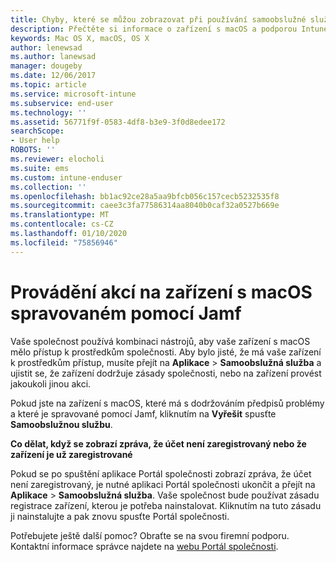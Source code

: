 ```yaml
---
title: Chyby, které se můžou zobrazovat při používání samoobslužné služby Jamf | Microsoft Docs
description: Přečtěte si informace o zařízení s macOS a podporou Intune spravovaném pomocí Jamf.
keywords: Mac OS X, macOS, OS X
author: lenewsad
ms.author: lanewsad
manager: dougeby
ms.date: 12/06/2017
ms.topic: article
ms.service: microsoft-intune
ms.subservice: end-user
ms.technology: ''
ms.assetid: 56771f9f-0583-4df8-b3e9-3f0d8edee172
searchScope:
- User help
ROBOTS: ''
ms.reviewer: elocholi
ms.suite: ems
ms.custom: intune-enduser
ms.collection: ''
ms.openlocfilehash: bb1ac92ce28a5aa9bfcb056c157cecb5232535f8
ms.sourcegitcommit: caee3c3fa77586314aa8040b0caf32a0527b669e
ms.translationtype: MT
ms.contentlocale: cs-CZ
ms.lasthandoff: 01/10/2020
ms.locfileid: "75856946"
---
```

# <a name="performing-actions-on-a-macos-device-managed-by-jamf"></a>Provádění akcí na zařízení s macOS spravovaném pomocí Jamf

Vaše společnost používá kombinaci nástrojů, aby vaše zařízení s macOS mělo přístup k prostředkům společnosti. Aby bylo jisté, že má vaše zařízení k prostředkům přístup, musíte přejít na **Aplikace** > **Samoobslužná služba** a ujistit se, že zařízení dodržuje zásady společnosti, nebo na zařízení provést jakoukoli jinou akci.

Pokud jste na zařízení s macOS, které má s dodržováním předpisů problémy a které je spravované pomocí Jamf, kliknutím na **Vyřešit** spusťte **Samoobslužnou službu**.

__Co dělat, když se zobrazí zpráva, že účet není zaregistrovaný nebo že zařízení je už zaregistrované__

Pokud se po spuštění aplikace Portál společnosti zobrazí zpráva, že účet není zaregistrovaný, je nutné aplikaci Portál společnosti ukončit a přejít na **Aplikace** > **Samoobslužná služba**. Vaše společnost bude používat zásadu registrace zařízení, kterou je potřeba nainstalovat. Kliknutím na tuto zásadu ji nainstalujte a pak znovu spusťte Portál společnosti.

Potřebujete ještě další pomoc? Obraťte se na svou firemní podporu. Kontaktní informace správce najdete na [webu Portál společnosti](https://go.microsoft.com/fwlink/?linkid=2010980).
